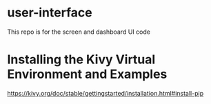# user-interface
This repo is for the screen and dashboard UI code

# Installing the Kivy Virtual Environment and Examples
https://kivy.org/doc/stable/gettingstarted/installation.html#install-pip